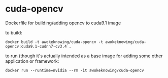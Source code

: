# cuda-opencv
Dockerfile for building/adding opencv to cuda9.1 image

to build:

```docker build -t awokeknowing/cuda-opencv -t awokeknowing/cuda-opencv:cuda9.1-cudnn7-cv3.4 .```


to run (though it's actually intended as a base image for adding some other application or framework:

```docker run --runtime=nvidia --rm -it awokeknowing/cuda-opencv```
